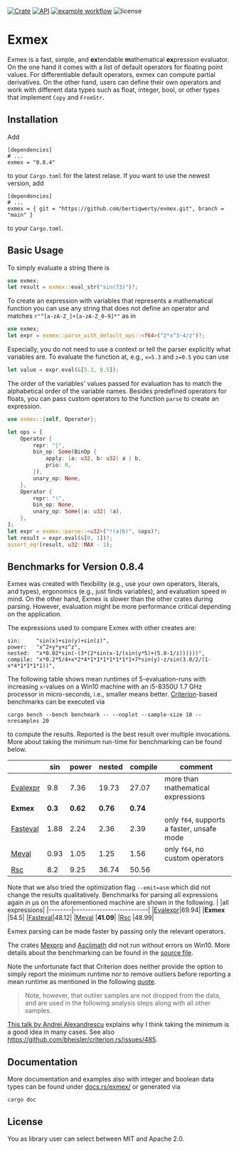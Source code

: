 [![Crate](https://img.shields.io/crates/v/exmex.svg)](https://crates.io/crates/exmex)
[![API](https://docs.rs/exmex/badge.svg)](https://docs.rs/exmex)
[![example workflow](https://github.com/bertiqwerty/exmex/actions/workflows/rust.yml/badge.svg)](https://github.com/bertiqwerty/exmex)
![license](https://img.shields.io/crates/l/exmex.svg)
# Exmex

Exmex is a fast, simple, and **ex**tendable **m**athematical **ex**pression evaluator.  
On the one hand it comes with a list of default operators for floating point values. For
differentiable default operators, exmex can compute partial derivatives.
On the other hand, users can define their own operators and work with different data types such
as float, integer, bool, or other types that implement `Copy` and `FromStr`.

## Installation
Add
```
[dependencies]
# ...
exmex = "0.8.4"
```
to your `Cargo.toml` for the latest relase. If you want to use the newest version, add
```
[dependencies]
# ...
exmex = { git = "https://github.com/bertiqwerty/exmex.git", branch = "main" }
```
to your `Cargo.toml`.
## Basic Usage
To simply evaluate a string there is
```rust
use exmex;
let result = exmex::eval_str("sin(73)")?;
```
To create an expression with variables that represents a mathematical function you can
use any string that does not define an operator and matches `r"^[a-zA-Z_]+[a-zA-Z_0-9]*"` as in
```rust
use exmex;
let expr = exmex::parse_with_default_ops::<f64>("2*x^3-4/z")?;
```
Especially, you do not need to use a context or tell the parser explicitly what variables are.
To evaluate the function at, e.g., `x=5.3` and `z=0.5` you can use
```rust
let value = expr.eval(&[5.3, 0.5]);
```
The order of the variables' values passed for evaluation has to match the alphabetical order of the variable names.
Besides predefined operators for floats, you can pass custom operators to the 
function `parse` to create an expression. 
```rust
use exmex::{self, Operator};

let ops = [
    Operator {
        repr: "|",
        bin_op: Some(BinOp {
            apply: |a: u32, b: u32| a | b,
            prio: 0,
        }),
        unary_op: None,
    },
    Operator {
        repr: "!",
        bin_op: None,
        unary_op: Some(|a: u32| !a),
    },
];
let expr = exmex::parse::<u32>("!(a|b)", &ops)?;
let result = expr.eval(&[0, 1])?;
assert_eq!(result, u32::MAX - 1);
```

## Benchmarks for Version 0.8.4

Exmex was created with flexibility (e.g., use your own operators, literals, and types), ergonomics (e.g., just finds variables), and evaluation speed in mind. On the other
hand, Exmex is slower than the other crates during parsing. 
However, evaluation might be more performance critical depending on the application. 

The expressions used to compare Exmex with other creates are:
```
sin:     "sin(x)+sin(y)+sin(z)",
power:   "x^2+y*y+z^z",
nested:  "x*0.02*sin(-(3*(2*sin(x-1/(sin(y*5)+(5.0-1/z))))))",
compile: "x*0.2*5/4+x*2*4*1*1*1*1*1*1*1+7*sin(y)-z/sin(3.0/2/(1-x*4*1*1*1*1))",
```
The following
table shows mean runtimes of 5-evaluation-runs with increasing `x`-values on a Win10 machine with an i5-8350U 1.7 GHz processor in micro-seconds, i.e., smaller means better.
[Criterion](https://docs.rs/criterion/0.3.4/criterion/)-based benchmarks can be executed via
```
cargo bench --bench benchmark -- --noplot --sample-size 10 --nresamples 20
```
to compute the results. Reported is the best result over multiple invocations. More about
taking the minimum run-time for benchmarking can be found below.

|        |sin|power|nested| compile|comment|
|--------|---|-----|------|--------|-------|
|[Evalexpr](https://docs.rs/evalexpr/6.3.0/evalexpr/)|9.8|7.36|19.73|27.07|more than mathematical expressions|
|**Exmex**   |**0.3**|**0.62**|**0.76**|**0.74**|
|[Fasteval](https://docs.rs/fasteval/0.2.4/fasteval/)|1.88|2.24| 2.36|2.39|only `f64`, supports a faster, unsafe mode|
|[Meval](https://docs.rs/meval/0.2.0/meval/)   |0.93|1.05| 1.25|1.56|only `f64`, no custom operators|
|[Rsc](https://docs.rs/rsc/2.0.0/rsc/)     |8.2|9.25|36.74|50.56|


Note that we also tried the optimization flag `--emit=asm` which did not change the results qualitatively. Benchmarks for parsing all expressions again in μs on the aforementioned machine are shown in the following.
|        |all expressions|
|--------|--------------------------|
|[Evalexpr](https://docs.rs/evalexpr/6.3.0/evalexpr/)|69.94|
|**Exmex**   |54.5|
|[Fasteval](https://docs.rs/fasteval/0.2.4/fasteval/)|48.12|
|[Meval](https://docs.rs/meval/0.2.0/meval/)   |**41.09**|
|[Rsc](https://docs.rs/rsc/2.0.0/rsc/)     |48.99|

Exmex parsing can be made faster by passing only the relevant operators. 

The crates [Mexprp](https://docs.rs/mexprp/0.3.0/mexprp/) and [Asciimath](https://docs.rs/asciimath/0.8.8/asciimath/) did not run without errors on Win10. More details about the benchmarking can be found in the [source file](https://github.com/bertiqwerty/exmex/blob/main/benches/benchmark.rs). 

Note the unfortunate fact that Criterion does neither provide the option to simply report the minimum runtime nor to remove outliers before reporting a mean runtime as mentioned in the following [quote](https://bheisler.github.io/criterion.rs/book/analysis.html).
> Note, however, that outlier samples are not dropped from the data, and are used in the following analysis steps along with all other samples.

[This talk by
Andrei Alexandrescu](https://youtu.be/vrfYLlR8X8k?t=1024) explains why I think
taking the minimum is a good idea in many cases. See also 
https://github.com/bheisler/criterion.rs/issues/485.




## Documentation
More documentation and examples also with integer and boolean data types can be found under [docs.rs/exmex/](https://docs.rs/exmex/) or generated via
```
cargo doc
```

## License
You as library user can select between MIT and Apache 2.0.
